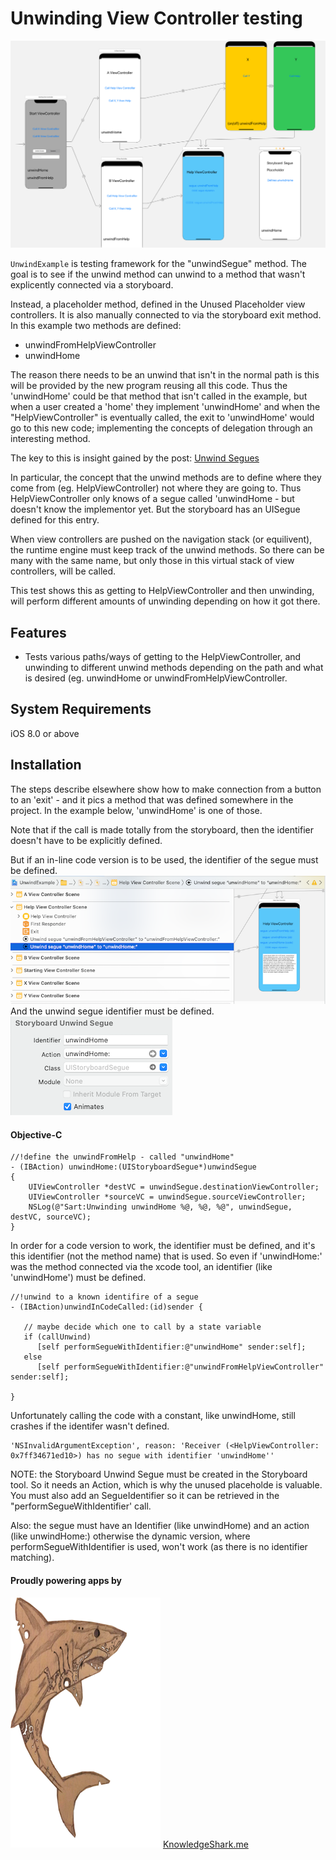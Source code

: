 # Unwinding View Controller testing

![Segue Diagram](SegueDiagram.png)

`UnwindExample` is testing framework for the "unwindSegue" method. The goal is 
to see if the unwind method can unwind to a method that wasn't explicently connected
via a storyboard.

Instead, a placeholder method, defined in the Unused Placeholder view controllers. It is also
manually connected to via the storyboard exit method. In this example two methods are defined:
* unwindFromHelpViewController
* unwindHome

The reason there needs to be an unwind that isn't in the normal path is this will be provided by the new program reusing all this code. Thus the 'unwindHome' could be that method that isn't called in the example, but when a user created a 'home' they implement 'unwindHome' and when the "HelpViewController" is eventually called, the exit to 'unwindHome' would go to this new code; implementing the concepts of delegation through an interesting method.

The key to this is insight gained by the post: <a href="https://stackoverflow.com/questions/12561735/what-are-unwind-segues-for-and-how-do-you-use-them">Unwind Segues</a>

In particular, the concept that the unwind methods are to define where they come from (eg. HelpViewController) not where they are going to. Thus HelpViewController only knows of a segue called 'unwindHome - but doesn't know the implementor yet. But the storyboard has an UISegue defined for this entry.

When view controllers are pushed on the navigation stack (or equilivent), the runtime engine must keep track of the unwind methods. So there can be many with the same name, but only those in this virtual stack of view controllers, will be called.

This test shows this as getting to HelpViewController and then unwinding, will perform different amounts of unwinding depending on how it got there.


## Features
* Tests various paths/ways of getting to the HelpViewController, and unwinding to different unwind methods depending on the path and what is desired (eg. unwindHome or unwindFromHelpViewController.

## System Requirements
iOS 8.0 or above

## Installation

The steps describe elsewhere show how to make connection from a button to an 'exit' - and it pics a method that was defined somewhere in the project. In the example below, 'unwindHome' is one of those. 

Note that if the call is made totally from the storyboard, then the identifier doesn't have to be explicitly defined.

But if an in-line code version is to be used, the identifier of the segue must be defined.
![SegueIDConnect](SegueIDConnect.png)
And the unwind segue identifier must be defined.
![SegueIdentifier](SegueID.png)

#### Objective-C


```objc
//!define the unwindFromHelp - called "unwindHome"
- (IBAction) unwindHome:(UIStoryboardSegue*)unwindSegue
{
    UIViewController *destVC = unwindSegue.destinationViewController;
    UIViewController *sourceVC = unwindSegue.sourceViewController;
    NSLog(@"Sart:Unwinding unwindHome %@, %@, %@", unwindSegue, destVC, sourceVC);
}
```


In order for a code version to work, the identifier must be defined, and it's this identifier (not the method name) that is used. So even if 'unwindHome:' was the method connected via the xcode tool, an identifier (like 'unwindHome') must be defined.


```objc
//!unwind to a known identifire of a segue
- (IBAction)unwindInCodeCalled:(id)sender {

   // maybe decide which one to call by a state variable
   if (callUnwind)
      [self performSegueWithIdentifier:@"unwindHome" sender:self];
   else
      [self performSegueWithIdentifier:@"unwindFromHelpViewController" sender:self];

}
```

Unfortunately calling the code with a constant, like unwindHome, still crashes if the identifer wasn't defined.

```objc
'NSInvalidArgumentException', reason: 'Receiver (<HelpViewController: 0x7ff34671ed10>) has no segue with identifier 'unwindHome''
```

NOTE: the Storyboard Unwind Segue must be created in the Storyboard tool. So it needs an Action, which is why the unused placeholde is valuable. You must also add an SegueIdentifier so it can be retrieved in the "performSegueWithIdentifier' call.

Also: the segue must have an Identifier (like unwindHome) and an action (like unwindHome:) otherwise the dynamic version, where performSegueWithIdentifier is used, won't work (as there is no identifier matching).

#### Proudly powering apps by
![KShark](AmberKShark.png)
[KnowledgeShark.me](https://knowledgeshark.me)

